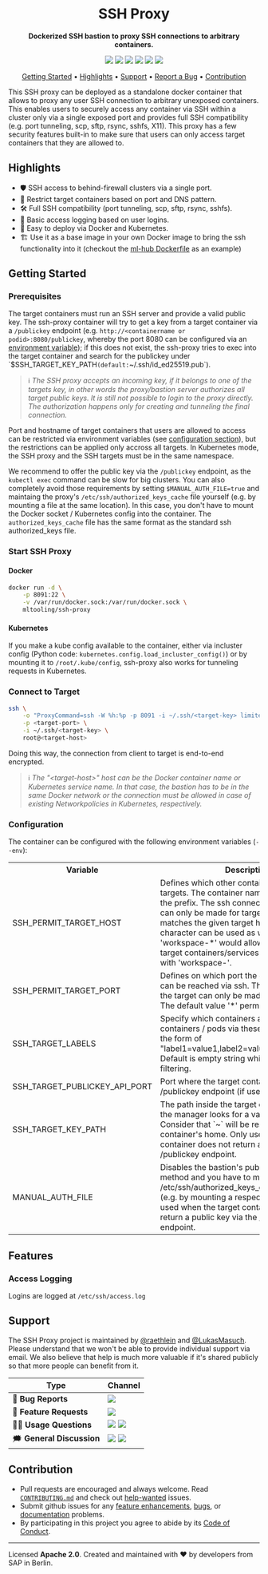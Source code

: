 <h1 align="center">
    SSH Proxy
</h1>

<p align="center">
    <strong>Dockerized SSH bastion to proxy SSH connections to arbitrary containers.</strong>
</p>

<p align="center">
    <a href="https://hub.docker.com/r/mltooling/ssh-proxy" title="Docker Image Version"><img src="https://images.microbadger.com/badges/version/mltooling/ssh-proxy.svg"></a>
    <a href="https://hub.docker.com/r/mltooling/ssh-proxy" title="Docker Pulls"><img src="https://img.shields.io/docker/pulls/mltooling/ssh-proxy.svg"></a>
    <a href="https://hub.docker.com/r/mltooling/ssh-proxy" title="Docker Image Metadata"><img src="https://images.microbadger.com/badges/image/mltooling/ssh-proxy.svg"></a>
    <a href="https://github.com/ml-tooling/ssh-proxy/blob/develop/LICENSE" title="SSH Proxy License"><img src="https://img.shields.io/badge/License-Apache%202.0-green.svg"></a>
    <a href="https://gitter.im/ml-tooling/community" title="Chat on Gitter"><img src="https://badges.gitter.im/ml-tooling/community.svg"></a>
    <a href="https://twitter.com/mltooling" title="ML Tooling on Twitter"><img src="https://img.shields.io/twitter/follow/mltooling.svg?style=social"></a>
</p>

<p align="center">
  <a href="#getting-started">Getting Started</a> •
  <a href="#highlights">Highlights</a> •
  <a href="#support">Support</a> •
  <a href="https://github.com/ml-tooling/ssh-proxy/issues/new?labels=bug&template=01_bug-report.md">Report a Bug</a> •
  <a href="#contribution">Contribution</a>
</p>

This SSH proxy can be deployed as a standalone docker container that allows to proxy any user SSH connection to arbitrary unexposed containers. This enables users to securely access any container via SSH within a cluster only via a single exposed port and provides full SSH compatibility (e.g. port tunneling, scp, sftp, rsync, sshfs, X11). This proxy has a few security features built-in to make sure that users can only access target containers that they are allowed to.

## Highlights

- 🛡 SSH access to behind-firewall clusters via a single port.
- 🔐 Restrict target containers based on port and DNS pattern.
- 🛠 Full SSH compatibility (port tunneling, scp, sftp, rsync, sshfs).
- 📄 Basic access logging based on user logins.
- 🐳 Easy to deploy via Docker and Kubernetes.
- 🏗 Use it as a base image in your own Docker image to bring the ssh functionality into it (checkout the [ml-hub Dockerfile](https://github.com/ml-tooling/ml-hub/blob/1ab1c6b1b4b4b8a6fd2f321ccfb9c8f6f0e0c6eb/Dockerfile#L1) as an example)

## Getting Started

### Prerequisites

The target containers must run an SSH server and provide a valid public key. The ssh-proxy container will try to get a key from a target container via a `/publickey` endpoint (e.g. `http://<containername or podid>:8080/publickey`, whereby the port 8080 can be configured via an [environment variable]($SSH_TARGET_PUBLICKEY_API_PORT)); if this does not exist, the ssh-proxy tries to exec into the target container and search for the publickey under `$SSH_TARGET_KEY_PATH` (default: `~/.ssh/id_ed25519.pub`).

> ℹ️ _The SSH proxy accepts an incoming key, if it belongs to one of the targets key, in other words the proxy/bastion server authorizes all target public keys. It is still not possible to login to the proxy directly. The authorization happens only for creating and tunneling the final connection._

Port and hostname of target containers that users are allowed to access can be restricted via environment variables (see [configuration section](#configuration)), but the restrictions can be applied only accross all targets. In Kubernetes mode, the SSH proxy and the SSH targets must be in the same namespace.

We recommend to offer the public key via the `/publickey` endpoint, as the `kubectl exec` command can be slow for big clusters. You can also completely avoid those requirements by setting `$MANUAL_AUTH_FILE=true` and maintaing the proxy's `/etc/ssh/authorized_keys_cache` file yourself (e.g. by mounting a file at the same location). In this case, you don't have to mount the Docker socket / Kubernetes config into the container. The `authorized_keys_cache` file has the same format as the standard ssh authorized_keys file.

### Start SSH Proxy

#### Docker

```bash
docker run -d \
    -p 8091:22 \
    -v /var/run/docker.sock:/var/run/docker.sock \
    mltooling/ssh-proxy
```

#### Kubernetes

If you make a kube config available to the container, either via incluster config (Python code: `kubernetes.config.load_incluster_config()`) or by mounting it to `/root/.kube/config`, ssh-proxy also works for tunneling requests in Kubernetes.

### Connect to Target

```bash
ssh \
    -o "ProxyCommand=ssh -W %h:%p -p 8091 -i ~/.ssh/<target-key> limited-user@<ssh-proxy-host>" \
    -p <target-port> \
    -i ~/.ssh/<target-key> \
    root@<target-host>
```

Doing this way, the connection from client to target is end-to-end encrypted.

> ℹ️ _The "\<target-host\>" host can be the Docker container name or Kubernetes service name. In that case, the bastion has to be in the same Docker network or the connection must be allowed in case of existing Networkpolicies in Kubernetes, respectively._

### Configuration

The container can be configured with the following environment variables (`--env`):

<table>
    <tr>
        <th>Variable</th>
        <th>Description</th>
        <th>Default</th>
    </tr>
    <tr>
        <td>SSH_PERMIT_TARGET_HOST</td>
        <td>Defines which other containers can be ssh targets. The container names must start with the prefix. The ssh connection to the target can only be made for targets where the name matches the given target host. The '*' character can be used as wildcards, e.g. 'workspace-*' would allow connecting to target containers/services which names start with 'workspace-'.
        </td>
        <td>*</td>
    </tr>
    <tr>
        <td>SSH_PERMIT_TARGET_PORT</td>
        <td>Defines on which port the other containers can be reached via ssh. The ssh connection to the target can only be made via this port then. The default value '*' permits any port.</td>
        <td>*</td>
    </tr>
    <tr>
        <td>SSH_TARGET_LABELS</td>
        <td>Specify which containers are targeted. Filters containers / pods via these labels. Must be in the form of "label1=value1,label2=value2,label3=value3". Default is empty string which disables filtering.</td>
        <td>""</td>
    </tr>
    <tr>
        <td>SSH_TARGET_PUBLICKEY_API_PORT</td>
        <td>Port where the target container exposes the /publickey endpoint (if used).</td>
        <td>8080</td>
    </tr> 
    <tr>
        <td>SSH_TARGET_KEY_PATH</td>
        <td>The path inside the target containers where the manager looks for a valid public key.
        Consider that `~` will be resolved to the target container's home. Only used when the target container does not return a public key via the /publickey endpoint.</td>
        <td>~/.ssh/id_ed25519.pub</td>
    </tr>
    <tr>
        <td>MANUAL_AUTH_FILE</td>
        <td>Disables the bastion's public key fetching method and you have to maintain the /etc/ssh/authorized_keys_cache file yourself (e.g. by mounting a respective file there). Only used when the target container does not return a public key via the /publickey endpoint.</td>
        <td>false</td>
    </tr>
</table>

## Features

### Access Logging

Logins are logged at `/etc/ssh/access.log`

## Support

The SSH Proxy project is maintained by [@raethlein](https://twitter.com/raethlein) and [@LukasMasuch](https://twitter.com/LukasMasuch). Please understand that we won't be able
to provide individual support via email. We also believe that help is much more
valuable if it's shared publicly so that more people can benefit from it.

| Type                     | Channel                                              |
| ------------------------ | ------------------------------------------------------ |
| 🚨 **Bug Reports**       | <a href="https://github.com/ml-tooling/ssh-proxy/issues?utf8=%E2%9C%93&q=is%3Aopen+is%3Aissue+label%3Abug+sort%3Areactions-%2B1-desc+" title="Open Bug Report"><img src="https://img.shields.io/github/issues/ml-tooling/ssh-proxy/bug.svg"></a>                                 |
| 🎁 **Feature Requests**  | <a href="https://github.com/ml-tooling/ssh-proxy/issues?q=is%3Aopen+is%3Aissue+label%3Afeature-request+sort%3Areactions-%2B1-desc" title="Open Feature Request"><img src="https://img.shields.io/github/issues/ml-tooling/ssh-proxy/feature-request.svg?label=feature%20requests"></a>                                 |
| 👩‍💻 **Usage Questions**   |  <a href="https://stackoverflow.com/questions/tagged/ml-tooling" title="Open Question on Stackoverflow"><img src="https://img.shields.io/badge/stackoverflow-ml--tooling-orange.svg"></a> <a href="https://gitter.im/ml-tooling/community" title="Chat on Gitter"><img src="https://badges.gitter.im/ml-tooling/community.svg"></a> |
| 🗯 **General Discussion** | <a href="https://gitter.im/ml-tooling/community" title="Chat on Gitter"><img src="https://badges.gitter.im/ml-tooling/community.svg"></a>  <a href="https://twitter.com/mltooling" title="ML Tooling on Twitter"><img src="https://img.shields.io/twitter/follow/mltooling.svg?style=social"></a>                  |

## Contribution

- Pull requests are encouraged and always welcome. Read [`CONTRIBUTING.md`](https://github.com/ml-tooling/ssh-proxy/tree/master/CONTRIBUTING.md) and check out [help-wanted](https://github.com/ml-tooling/ssh-proxy/issues?utf8=%E2%9C%93&q=is%3Aopen+is%3Aissue+label%3A"help+wanted"+sort%3Areactions-%2B1-desc+) issues.
- Submit github issues for any [feature enhancements](https://github.com/ml-tooling/ssh-proxy/issues/new?assignees=&labels=feature-request&template=02_feature-request.md&title=), [bugs](https://github.com/ml-tooling/ssh-proxy/issues/new?assignees=&labels=bug&template=01_bug-report.md&title=), or [documentation](https://github.com/ml-tooling/ssh-proxy/issues/new?assignees=&labels=enhancement%2C+docs&template=03_documentation.md&title=) problems.
- By participating in this project you agree to abide by its [Code of Conduct](https://github.com/ml-tooling/ssh-proxy/tree/master/CODE_OF_CONDUCT.md).

---

Licensed **Apache 2.0**. Created and maintained with ❤️ by developers from SAP in Berlin. 

